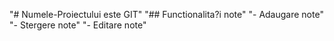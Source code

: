 "# Numele-Proiectului este GIT" 
"## Functionalita?i note" 
"- Adaugare note" 
"- Stergere note" 
"- Editare note" 
